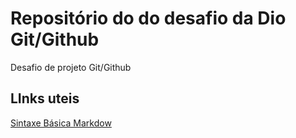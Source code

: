 # Repositório do do desafio da Dio Git/Github
Desafio de projeto Git/Github

## LInks uteis
[Sintaxe Básica Markdow](https://www.markdownguide.org/basic-syntax/)
